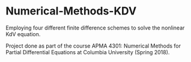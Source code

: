 # Numerical-Methods-KDV
Employing four different finite difference schemes to solve the nonlinear KdV equation.

Project done as part of the course APMA 4301: Numerical Methods for Partial Differential Equations at Columbia University (Spring 2018).

